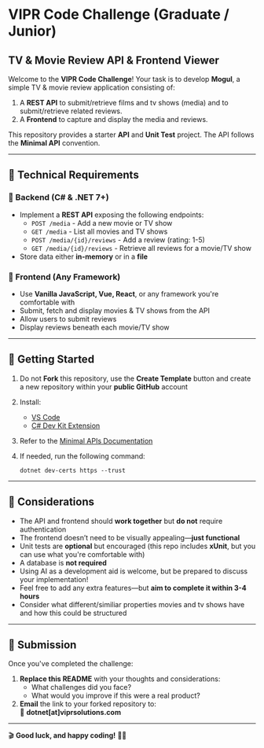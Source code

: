 # VIPR Code Challenge (Graduate / Junior)
## TV & Movie Review API & Frontend Viewer  

Welcome to the **VIPR Code Challenge**! Your task is to develop **Mogul**, a simple TV & movie review application consisting of:  

1. A **REST API** to submit/retrieve films and tv shows (media) and to submit/retrieve related reviews.
2. A **Frontend** to capture and display the media and reviews.

This repository provides a starter **API** and **Unit Test** project. The API follows the **Minimal API** convention.  

---

## 📌 Technical Requirements  

### 🔹 Backend (**C# & .NET 7+**)  
- Implement a **REST API** exposing the following endpoints:  
  - `POST /media` - Add a new movie or TV show  
  - `GET /media` - List all movies and TV shows  
  - `POST /media/{id}/reviews` - Add a review (rating: 1-5)  
  - `GET /media/{id}/reviews` - Retrieve all reviews for a movie/TV show  
- Store data either **in-memory** or in a **file**  

### 🔹 Frontend (Any Framework)  
- Use **Vanilla JavaScript, Vue, React**, or any framework you're comfortable with  
- Submit, fetch and display movies & TV shows from the API  
- Allow users to submit reviews  
- Display reviews beneath each movie/TV show  

---

## 🚀 Getting Started  

1. Do not **Fork** this repository, use the **Create Template** button and create a new repository within your **public GitHub** account  
2. Install:  
   - [VS Code](https://code.visualstudio.com/)  
   - [C# Dev Kit Extension](https://marketplace.visualstudio.com/items?itemName=ms-dotnettools.csdevkit)  
3. Refer to the [Minimal APIs Documentation](https://learn.microsoft.com/en-us/aspnet/core/tutorials/min-web-api?view=aspnetcore-9.0&tabs=visual-studio-code)  
4. If needed, run the following command:  

   `dotnet dev-certs https --trust`  

---

## 📝 Considerations  

- The API and frontend should **work together** but **do not** require authentication  
- The frontend doesn’t need to be visually appealing—**just functional**  
- Unit tests are **optional** but encouraged (this repo includes **xUnit**, but you can use what you're comfortable with)  
- A database is **not required**  
- Using AI as a development aid is welcome, but be prepared to discuss your implementation!
- Feel free to add any extra features—but **aim to complete it within 3-4 hours**
- Consider what different/similiar properties movies and tv shows have and how this could be structured

---

## 📩 Submission  

Once you've completed the challenge:  

1. **Replace this README** with your thoughts and considerations:  
   - What challenges did you face?  
   - What would you improve if this were a real product?  
2. **Email** the link to your forked repository to:  
   📧 **dotnet[at]viprsolutions.com**  

---

🎬 **Good luck, and happy coding!** 🚀✨  
